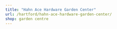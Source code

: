 ```yaml
---
title: "Hahn Ace Hardware Garden Center"
url: /hartford/hahn-ace-hardware-garden-center/
shop: garden centre
---
```

